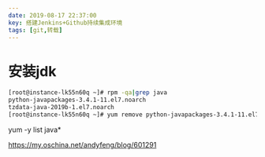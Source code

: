 ```yaml
---
date: 2019-08-17 22:37:00
key: 搭建Jenkins+Github持续集成环境
tags: [git,转载]
---
```


# 安装jdk

```bash
[root@instance-lk55n60q ~]# rpm -qa|grep java 
python-javapackages-3.4.1-11.el7.noarch
tzdata-java-2019b-1.el7.noarch
[root@instance-lk55n60q ~]# yum remove python-javapackages-3.4.1-11.el7.noarch tzdata-java-2019b-1.el7.noarch
```

yum -y list java*

https://my.oschina.net/andyfeng/blog/601291


